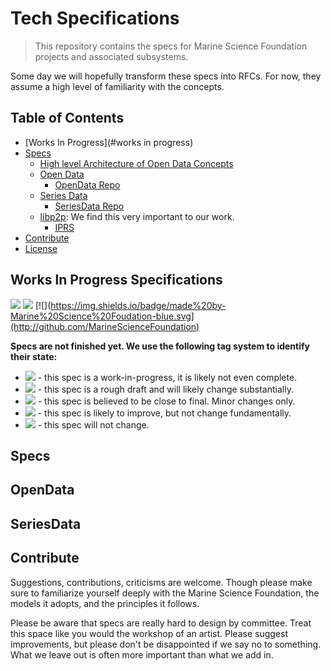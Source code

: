 # Tech Specifications

> This repository contains the specs for Marine Science Foundation projects and associated subsystems.

Some day we will hopefully transform these specs into RFCs. For now, they assume a high level of familiarity with the concepts.

## Table of Contents

- [Works In Progress](#works in progress)
- [Specs](#specs)
  - [High level Architecture of Open Data Concepts](#OpenData)
  - [Open Data](#OpenData) 
    - [OpenData Repo](https://github.com/MarineScienceFoundation/SeriesData)
  - [Series Data](#SeriesData) 
    - [SeriesData Repo](https://github.com/MarineScienceFoundation/SeriesData)
  - [libp2p](https://github.com/libp2p/specs): We find this very important to our work. 
    - [IPRS](https://github.com/libp2p/specs/blob/master/IPRS.md)
- [Contribute](#contribute)
- [License](#license)

## Works In Progress Specifications
[![](https://img.shields.io/badge/made%20by-Protocol%20Labs-blue.svg?style=flat-square)](http://ipn.io)
[![](https://img.shields.io/badge/project-IPFS-blue.svg?style=flat-square)](http://ipfs.io/)
[![](https://img.shields.io/badge/made%20by-Marine%20Science%20Foudation-blue.svg](http://github.com/MarineScienceFoundation)

**Specs are not finished yet. We use the following tag system to identify their state:**

- ![](https://img.shields.io/badge/status-wip-orange.svg?style=flat-square) - this spec is a work-in-progress, it is likely not even complete.
- ![](https://img.shields.io/badge/status-draft-yellow.svg?style=flat-square) - this spec is a rough draft and will likely change substantially.
- ![](https://img.shields.io/badge/status-reliable-green.svg?style=flat-square) - this spec is believed to be close to final. Minor changes only.
- ![](https://img.shields.io/badge/status-stable-brightgreen.svg?style=flat-square) - this spec is likely to improve, but not change fundamentally.
- ![](https://img.shields.io/badge/status-permanent-blue.svg?style=flat-square) - this spec will not change.
## Specs
## OpenData
## SeriesData

## Contribute

Suggestions, contributions, criticisms are welcome. Though please make sure to familiarize yourself deeply with the Marine Science Foundation, the models it adopts, and the principles it follows.

Please be aware that specs are really hard to design by committee. Treat this space like you would the workshop of an artist. Please suggest improvements, but please don't be disappointed if we say no to something. What we leave out is often more important than what we add in.

